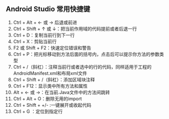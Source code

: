 ## Android Studio 常用快捷键
1. Ctrl + Alt + ← 或 → 后退或前进
2. Ctrl + Shift + ↑ 或 ↓：把当前作用域的代码提前或者后退一行
3. Ctrl + D：复制当前行到下一行
4. Ctrl + X：剪贴当前行
5. F2 或 Shift + F2：快速定位错误和警告
6. Ctrl + P：把光标移动到方法后面的括号内，点击后可以提示你方法的参数类型
7. Ctrl + /（斜杠）：注释当前行或者选中的行的代码，同样适用于工程的AndroidManifest.xml和布局xml文件
8. Ctrl + Shift + /（斜杠）：添加区域块注释
9. Ctrl + F12：显示类中所有方法和属性
10. Alt + ← 或 →：在当前.Java文件中的方法间跳转
11. Ctrl + Alt + O：删除无用的import
12. Ctrl + Shift + +/- :一键展开或收起代码
13. Ctrl + G ：定位到指定行